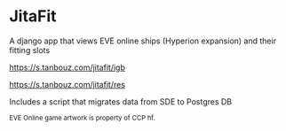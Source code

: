 # JitaFit

A django app that views EVE online ships (Hyperion expansion) and their fitting slots

https://s.tanbouz.com/jitafit/igb

https://s.tanbouz.com/jitafit/res

Includes a script that migrates data from SDE to Postgres DB

<sub>EVE Online game artwork is property of CCP hf.<sub>
